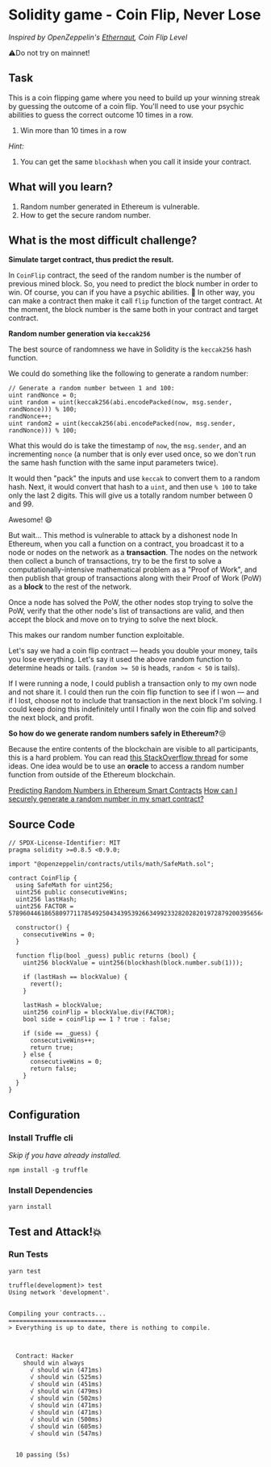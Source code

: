 # Solidity game - Coin Flip, Never Lose

_Inspired by OpenZeppelin's [Ethernaut](https://ethernaut.openzeppelin.com/level/0x4dF32584890A0026e56f7535d0f2C6486753624f), Coin Flip Level_

⚠️Do not try on mainnet!

## Task

This is a coin flipping game where you need to build up your winning streak by guessing the outcome of a coin flip. You'll need to use your psychic abilities to guess the correct outcome 10 times in a row.

1. Win more than 10 times in a row

_Hint:_

1. You can get the same `blockhash` when you call it inside your contract.

## What will you learn?

1. Random number generated in Ethereum is vulnerable.
2. How to get the secure random number.

## What is the most difficult challenge?

**Simulate target contract, thus predict the result.**

In `CoinFlip` contract, the seed of the random number is the number of previous mined block.
So, you need to predict the block number in order to win. Of course, you can if you have a psychic abilities. 🦸
In other way, you can make a contract then make it call `flip` function of the target contract. At the moment, the block number is the same both in your contract and target contract.

**Random number generation via `keccak256`**

The best source of randomness we have in Solidity is the `keccak256` hash function.

We could do something like the following to generate a random number:
```
// Generate a random number between 1 and 100:
uint randNonce = 0;
uint random = uint(keccak256(abi.encodePacked(now, msg.sender, randNonce))) % 100;
randNonce++;
uint random2 = uint(keccak256(abi.encodePacked(now, msg.sender, randNonce))) % 100;
```
What this would do is take the timestamp of `now`, the `msg.sender`, and an incrementing `nonce` (a number that is only ever used once, so we don't run the same hash function with the same input parameters twice).

It would then "pack" the inputs and use `keccak` to convert them to a random hash. Next, it would convert that hash to a `uint`, and then use `% 100` to take only the last 2 digits. This will give us a totally random number between 0 and 99.

Awesome! 😄

But wait...
This method is vulnerable to attack by a dishonest node
In Ethereum, when you call a function on a contract, you broadcast it to a node or nodes on the network as a **transaction**. The nodes on the network then collect a bunch of transactions, try to be the first to solve a computationally-intensive mathematical problem as a "Proof of Work", and then publish that group of transactions along with their Proof of Work (PoW) as a **block** to the rest of the network.

Once a node has solved the PoW, the other nodes stop trying to solve the PoW, verify that the other node's list of transactions are valid, and then accept the block and move on to trying to solve the next block.

This makes our random number function exploitable.

Let's say we had a coin flip contract — heads you double your money, tails you lose everything. Let's say it used the above random function to determine heads or tails. (`random >= 50` is heads, `random < 50` is tails).

If I were running a node, I could publish a transaction only to my own node and not share it. I could then run the coin flip function to see if I won — and if I lost, choose not to include that transaction in the next block I'm solving. I could keep doing this indefinitely until I finally won the coin flip and solved the next block, and profit.

**So how do we generate random numbers safely in Ethereum?**😢

Because the entire contents of the blockchain are visible to all participants, this is a hard problem. You can read [this StackOverflow thread](https://ethereum.stackexchange.com/questions/191/how-can-i-securely-generate-a-random-number-in-my-smart-contract) for some ideas. One idea would be to use an **oracle** to access a random number function from outside of the Ethereum blockchain.

[Predicting Random Numbers in Ethereum Smart Contracts](https://blog.positive.com/predicting-random-numbers-in-ethereum-smart-contracts-e5358c6b8620)
[How can I securely generate a random number in my smart contract?](https://ethereum.stackexchange.com/questions/191/how-can-i-securely-generate-a-random-number-in-my-smart-contract)

## Source Code

```solidity
// SPDX-License-Identifier: MIT
pragma solidity >=0.8.5 <0.9.0;

import "@openzeppelin/contracts/utils/math/SafeMath.sol";

contract CoinFlip {
  using SafeMath for uint256;
  uint256 public consecutiveWins;
  uint256 lastHash;
  uint256 FACTOR = 57896044618658097711785492504343953926634992332820282019728792003956564819968;

  constructor() {
    consecutiveWins = 0;
  }

  function flip(bool _guess) public returns (bool) {
    uint256 blockValue = uint256(blockhash(block.number.sub(1)));

    if (lastHash == blockValue) {
      revert();
    }

    lastHash = blockValue;
    uint256 coinFlip = blockValue.div(FACTOR);
    bool side = coinFlip == 1 ? true : false;

    if (side == _guess) {
      consecutiveWins++;
      return true;
    } else {
      consecutiveWins = 0;
      return false;
    }
  }
}

```

## Configuration

### Install Truffle cli

_Skip if you have already installed._

```
npm install -g truffle
```

### Install Dependencies

```
yarn install
```

## Test and Attack!💥

### Run Tests

```
yarn test
```

```
truffle(development)> test
Using network 'development'.


Compiling your contracts...
===========================
> Everything is up to date, there is nothing to compile.



  Contract: Hacker
    should win always
      √ should win (471ms)
      √ should win (525ms)
      √ should win (451ms)
      √ should win (479ms)
      √ should win (502ms)
      √ should win (471ms)
      √ should win (471ms)
      √ should win (500ms)
      √ should win (605ms)
      √ should win (547ms)


  10 passing (5s)
```